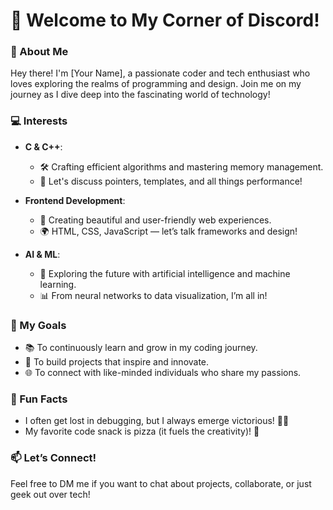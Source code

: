 # 👋 Welcome to My Corner of Discord!

### 🌟 About Me
Hey there! I'm [Your Name], a passionate coder and tech enthusiast who loves exploring the realms of programming and design. Join me on my journey as I dive deep into the fascinating world of technology!

### 💻 Interests
- **C & C++**: 
  - 🛠️ Crafting efficient algorithms and mastering memory management.
  - 🦄 Let's discuss pointers, templates, and all things performance!

- **Frontend Development**:
  - 🎨 Creating beautiful and user-friendly web experiences.
  - 🌍 HTML, CSS, JavaScript — let’s talk frameworks and design!

- **AI & ML**:
  - 🤖 Exploring the future with artificial intelligence and machine learning.
  - 📊 From neural networks to data visualization, I’m all in!

### 🎯 My Goals
- 📚 To continuously learn and grow in my coding journey.
- 🚀 To build projects that inspire and innovate.
- 🌐 To connect with like-minded individuals who share my passions.

### 🌈 Fun Facts
- I often get lost in debugging, but I always emerge victorious! 🕵️‍♂️
- My favorite code snack is pizza (it fuels the creativity)! 🍕

### 📫 Let’s Connect!
Feel free to DM me if you want to chat about projects, collaborate, or just geek out over tech!
